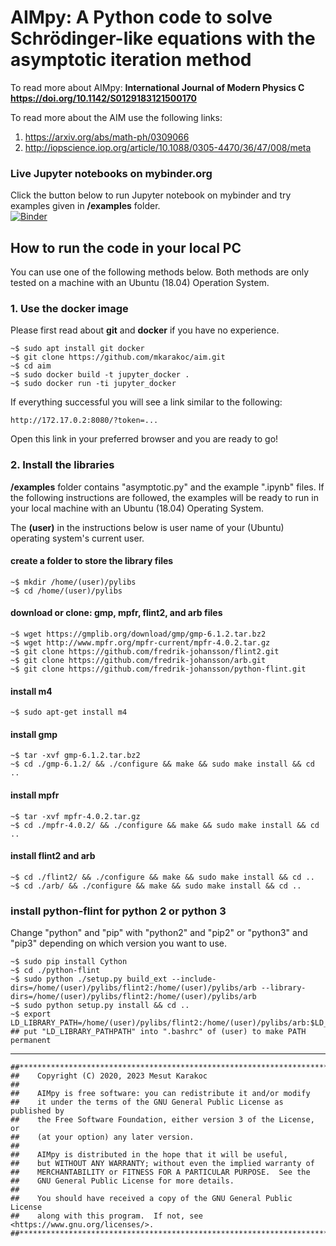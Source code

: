 
<!--- 
# Asymptotic iteration method for  <br> eigenvalue problems (AIM)
--->
# AIMpy: A Python code to solve Schrödinger-like equations with the asymptotic iteration method

To read more about AIMpy:
**International Journal of Modern Physics C**
**https://doi.org/10.1142/S0129183121500170**

To read more about the AIM use the following links:
1. https://arxiv.org/abs/math-ph/0309066
2. http://iopscience.iop.org/article/10.1088/0305-4470/36/47/008/meta

### Live Jupyter notebooks on mybinder.org
Click the button below to run Jupyter notebook on mybinder and try examples given in **/examples** folder.  
[![Binder](https://mybinder.org/badge_logo.svg)](http://mybinder.org:/repo/mkarakoc/aim)

<!--- 
## Travis-ci
[![Build Status](https://travis-ci.org/mkarakoc/aim.svg?branch=master)](https://travis-ci.org/mkarakoc/aim) 
--->
## How to run the code in your local PC
You can use one of the following methods below. Both methods are only tested on a machine with
an Ubuntu (18.04) Operation System. 

### 1.  Use the docker image
Please first read about **git** and **docker** if you have no experience.  

	~$ sudo apt install git docker
	~$ git clone https://github.com/mkarakoc/aim.git
	~$ cd aim
	~$ sudo docker build -t jupyter_docker .
	~$ sudo docker run -ti jupyter_docker
If everything successful you will see a link similar to the following:

	http://172.17.0.2:8080/?token=...

Open this link in your preferred browser and you are ready to go!

### 2. Install the libraries
**/examples** folder contains "asymptotic.py" and the example ".ipynb" files.
If the following instructions are followed, the examples will be ready to run 
in your local machine with an Ubuntu (18.04) Operating System.

The **(user)** in the instructions below is user name of your (Ubuntu) operating system's current user.

#### create a folder to store the library files
	~$ mkdir /home/(user)/pylibs
	~$ cd /home/(user)/pylibs
#### download or clone: gmp, mpfr, flint2, and arb files
	~$ wget https://gmplib.org/download/gmp/gmp-6.1.2.tar.bz2
	~$ wget http://www.mpfr.org/mpfr-current/mpfr-4.0.2.tar.gz
	~$ git clone https://github.com/fredrik-johansson/flint2.git
	~$ git clone https://github.com/fredrik-johansson/arb.git
	~$ git clone https://github.com/fredrik-johansson/python-flint.git

#### install m4
	~$ sudo apt-get install m4

#### install gmp
	~$ tar -xvf gmp-6.1.2.tar.bz2
	~$ cd ./gmp-6.1.2/ && ./configure && make && sudo make install && cd ..

#### install mpfr
	~$ tar -xvf mpfr-4.0.2.tar.gz
	~$ cd ./mpfr-4.0.2/ && ./configure && make && sudo make install && cd ..

#### install flint2 and arb
	~$ cd ./flint2/ && ./configure && make && sudo make install && cd ..
	~$ cd ./arb/ && ./configure && make && sudo make install && cd ..

### install python-flint for python 2 or python 3
Change "python" and "pip" with "python2" and "pip2" or "python3" and "pip3" depending on which version you want to use.

	~$ sudo pip install Cython
	~$ cd ./python-flint  
	~$ sudo python ./setup.py build_ext --include-dirs=/home/(user)/pylibs/flint2:/home/(user)/pylibs/arb --library-dirs=/home/(user)/pylibs/flint2:/home/(user)/pylibs/arb  
	~$ sudo python setup.py install && cd ..  
	~$ export LD_LIBRARY_PATH=/home/(user)/pylibs/flint2:/home/(user)/pylibs/arb:$LD_LIBRARY_PATH
	## put "LD_LIBRARY_PATHPATH" into ".bashrc" of (user) to make PATH permanent
_____________________________
```
##*********************************************************************************
##    Copyright (C) 2020, 2023 Mesut Karakoc
##
##    AIMpy is free software: you can redistribute it and/or modify
##    it under the terms of the GNU General Public License as published by
##    the Free Software Foundation, either version 3 of the License, or
##    (at your option) any later version.
##
##    AIMpy is distributed in the hope that it will be useful,
##    but WITHOUT ANY WARRANTY; without even the implied warranty of
##    MERCHANTABILITY or FITNESS FOR A PARTICULAR PURPOSE.  See the
##    GNU General Public License for more details.
##
##    You should have received a copy of the GNU General Public License
##    along with this program.  If not, see <https://www.gnu.org/licenses/>.
##*********************************************************************************
```

